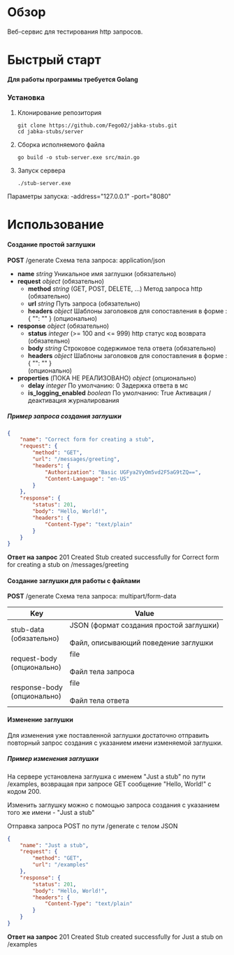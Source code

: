 # Обзор

Веб-сервис для тестирования http запросов. 


# Быстрый старт

**Для работы программы требуется Golang** 

### Установка

1. Клонирование репозитория 
   ```shell 
   git clone https://github.com/Fego02/jabka-stubs.git
   cd jabka-stubs/server
   ```
   
2. Сборка исполняемого файла
   ```shell
   go build -o stub-server.exe src/main.go
   ```

3. Запуск сервера
   ```shell
   ./stub-server.exe
   ```

Параметры запуска:
-address="127.0.0.1"
-port="8080"


# Использование

#### Создание простой заглушки 

**POST** /generate
Схема тела запроса: application/json

- **name** 
  *string* 
  Уникальное имя заглушки
  (обязательно)  
- **request**
  *object*
  (обязательно)
	*  **method**
	  *string* (GET, POST, DELETE, ...)
	  Метод запроса http
	  (обязательно)
	- **url**
	  *string*
	  Путь запроса
	  (обязательно)
	- **headers**
	  *object* 
	   Шаблоны заголовков для сопоставления в форме : { "": "" }
	   (опционально)
- **response**
  *object*
  (обязательно)
	*  **status**
	  *integer* (>= 100 and <= 999)
	  http статус код возврата
	  (обязательно)
	- **body**
	  *string*
	  Строковое содержимое тела ответа
	  (обязательно)
	- **headers**
	  *object* 
	   Шаблоны заголовков для сопоставления в форме : { "": "" }  
	   (опционально)
- **properties** (ПОКА НЕ РЕАЛИЗОВАНО)
  *object*
  (опционально)
	- **delay**
	  *integer*
	  По умолчанию: 0
	  Задержка ответа в мс
	- **is_logging_enabled**
	  *boolean*
	  По умолчанию: True
	  Активация / деактивация журналирования

##### Пример запроса создания заглушки

```json
{
    "name": "Сorrect form for creating a stub",
    "request": {
        "method": "GET",
        "url": "/messages/greeting",
        "headers": {
            "Authorization": "Basic UGFya2VyOm5vd2F5aG9tZQ==",
            "Content-Language": "en-US"
        }
    },
    "response": {
        "status": 201,
        "body": "Hello, World!",
        "headers": {
            "Content-Type": "text/plain"
        }
    }
}
```

**Ответ на запрос**
201 Created
Stub created successfully for Сorrect form for creating a stub on /messages/greeting


#### Создание заглушки для работы с файлами

**POST** /generate
Схема тела запроса: multipart/form-data

| Key                            | Value                                                                               |
| ------------------------------ | ----------------------------------------------------------------------------------- |
| stub-data<br>(обязательно)     | JSON (формат создания простой заглушки)<br><br>Файл, описывающий поведение заглушки |
| request-body<br>(опционально)  | file<br><br>Файл тела запроса                                                       |
| response-body<br>(опционально) | file<br><br>Файл тела ответа                                                        |


#### Изменение заглушки 

Для изменения уже поставленной заглушки достаточно отправить повторный запрос создания с указанием имени изменяемой заглушки.

##### Пример изменения заглушки

На сервере установлена заглушка с именем "Just a stub" по пути /examples, возвращая при запросе GET сообщение "Hello, World!" с кодом 200.

Изменить заглушку можно с помощью запроса создания с указанием того же имени - "Just a stub"

Отправка запроса POST по пути /generate с телом JSON 

```json
{
    "name": "Just a stub",
    "request": {
        "method": "GET",
        "url": "/examples"
    },
    "response": {
        "status": 201,
        "body": "Hello, World!",
        "headers": {
            "Content-Type": "text/plain"
        }
    }
}
```

**Ответ на запрос**
201 Created
Stub created successfully for Just a stub on /examples





